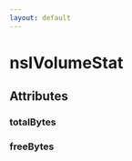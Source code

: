 ```yaml
---
layout: default
---
```


# nsIVolumeStat #

## Attributes ##

### totalBytes ###

### freeBytes ###
